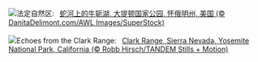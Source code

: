 ![](https://www.bing.com/th?id=OHR.OxbowBend_ZH-CN7211791969_UHD.jpg&w=1000)法定自然区:&nbsp;&ensp;[蛇河上的牛轭湖, 大提顿国家公园, 怀俄明州, 美国 (© DanitaDelimont.com/AWL Images/SuperStock)](https://www.bing.com/th?id=OHR.OxbowBend_ZH-CN7211791969_UHD.jpg)
<br><br/>
![](https://www.bing.com/th?id=OHR.YosemiteClark_EN-US8503376225_UHD.jpg&w=1000)Echoes from the Clark Range:&nbsp;&ensp;[Clark Range, Sierra Nevada, Yosemite National Park, California (© Robb Hirsch/TANDEM Stills + Motion)](https://www.bing.com/th?id=OHR.YosemiteClark_EN-US8503376225_UHD.jpg)
<br><br/>
